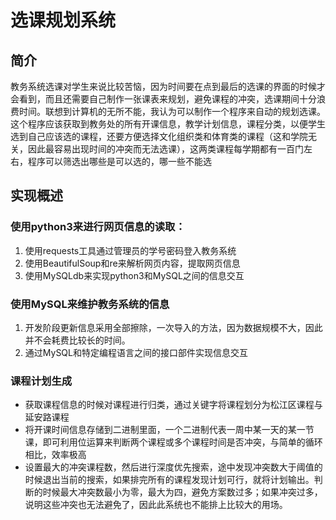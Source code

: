# 选课规划系统
## 简介
 教务系统选课对学生来说比较苦恼，因为时间要在点到最后的选课的界面的时候才会看到，而且还需要自己制作一张课表来规划，避免课程的冲突，选课期间十分浪费时间。联想到计算机的无所不能，我认为可以制作一个程序来自动的规划选课。这个程序应该获取到教务处的所有开课信息，教学计划信息，课程分类，以便学生选到自己应该选的课程，还要方便选择文化组织类和体育类的课程（这和学院无关，因此最容易出现时间的冲突而无法选课），这两类课程每学期都有一百门左右，程序可以筛选出哪些是可以选的，哪一些不能选
## 实现概述
### 使用python3来进行网页信息的读取：
1. 使用requests工具通过管理员的学号密码登入教务系统
2. 使用BeautifulSoup和re来解析网页内容，提取网页信息
3. 使用MySQLdb来实现python3和MySQL之间的信息交互
### 使用MySQL来维护教务系统的信息
1. 开发阶段更新信息采用全部擦除，一次导入的方法，因为数据规模不大，因此并不会耗费比较长的时间。
2. 通过MySQL和特定编程语言之间的接口部件实现信息交互
### 课程计划生成
* 获取课程信息的时候对课程进行归类，通过关键字将课程划分为松江区课程与延安路课程
* 将开课时间信息存储到二进制里面，一个二进制代表一周中某一天的某一节课，即可利用位运算来判断两个课程或多个课程时间是否冲突，与简单的循环相比，效率极高
* 设置最大的冲突课程数，然后进行深度优先搜索，途中发现冲突数大于阈值的时候退出当前的搜索，如果排完所有的课程发现计划可行，就将计划输出。判断的时候最大冲突数最小为零，最大为四，避免方案数过多；如果冲突过多，说明这些冲突也无法避免了，因此此系统也不能排上比较大的用场。
